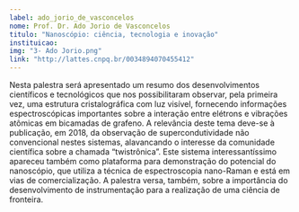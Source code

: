 ```yaml
---
label: ado_jorio_de_vasconcelos
nome: Prof. Dr. Ado Jorio de Vasconcelos
titulo: "Nanoscópio: ciência, tecnologia e inovação"
instituicao: 
img: "3- Ado Jorio.png"
link: "http://lattes.cnpq.br/0034894070455412"
---
```


Nesta palestra será apresentado um resumo dos desenvolvimentos científicos e tecnológicos que nos possibilitaram observar, pela primeira vez, uma
estrutura cristalográfica com luz visível, fornecendo informações espectroscópicas importantes sobre a interação entre elétrons e vibrações
atômicas em bicamadas de grafeno. A relevância deste tema deve-se à publicação, em 2018, da observação de supercondutividade não convencional
nestes sistemas, alavancando o interesse da comunidade científica sobre a chamada “twistrônica”. Este sistema interessantíssimo apareceu também como
plataforma para demonstração do potencial do nanoscópio, que utiliza a técnica de espectroscopia nano-Raman e está em vias de comercialização. A palestra
versa, também, sobre a importância do desenvolvimento de instrumentação para a realização de uma ciência de fronteira.

